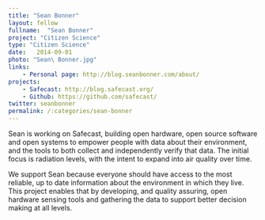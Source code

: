 ```yaml
---
title: "Sean Bonner"
layout: fellow 
fullname:  "Sean Bonner"
project: "Citizen Science"
type: "Citizen Science"
date:   2014-09-01
photo: "Sean\ Bonner.jpg"
links: 
    - Personal page: http://blog.seanbonner.com/about/
projects:
    - Safecast: http://blog.safecast.org/
    - Github: https://github.com/safecast/
twitter: seanbonner
permalink: /:categories/sean-bonner
---
```


Sean is working on Safecast, building open hardware, open source software and open systems to empower people with data about their environment, and the tools to both collect and independently verify that data. The initial focus is radiation levels, with the intent to expand into air quality over time.

We support Sean because everyone should have access to the most reliable, up to date information about the environment in which they live. This project enables that by developing, and quality assuring, open hardware sensing tools and gathering the data to support better decision making at all levels.

